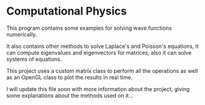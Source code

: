 # Computational Physics

This program contains some examples for solving wave functions numerically.

It also contains other methods to solve Laplace's and Poisson's equations, it can compute eigenvalues and eigenvectors for matrices, also it can solve systems of equations.

This project uses a custom matrix class to perform all the operations as well as an OpenGL class to plot the results in real time.

I will update this file soon with more information about the project, giving some explanations about the methods used on it...

